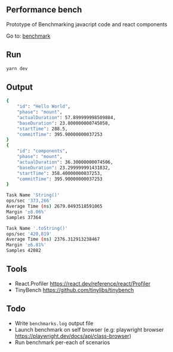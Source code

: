 ## Performance bench

Prototype of Benchmarking javacript code and react components

Go to: [benchmark](src/benchmark)

## Run
```sh
yarn dev
```

## Output
```sh
{
    "id": "Hello World",
    "phase": "mount",
    "actualDuration": 57.899999998509884,
    "baseDuration": 23.800000000745058,
    "startTime": 288.5,
    "commitTime": 395.90000000037253
}
{
    "id": "components",
    "phase": "mount",
    "actualDuration": 36.30000000074506,
    "baseDuration": 23.299999991431832,
    "startTime": 358.40000000037253,
    "commitTime": 395.90000000037253
}

Task Name 'String()'
ops/sec '373,266'
Average Time (ns) 2679.0493518591065
Margin '±8.06%'
Samples 37364

Task Name '.toString()'
ops/sec '420,819'
Average Time (ns) 2376.312913238467
Margin '±6.81%'
Samples 42082
```

## Tools
- React.Profiler https://react.dev/reference/react/Profiler
- TinyBench https://github.com/tinylibs/tinybench

## Todo
- Write `benchmarks.log` output file
- Launch benchmark on self browser (e.g: playwright browser https://playwright.dev/docs/api/class-browser)
- Run benchmark per-each of scenarios
